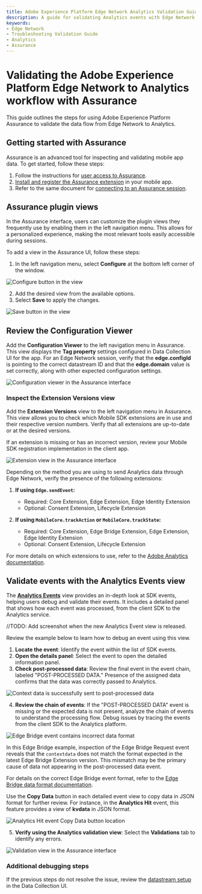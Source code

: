 ```yaml
---
title: Adobe Experience Platform Edge Network Analytics Validation Guide
description: A guide for validating Analytics events with Edge Network
keywords:
- Edge Network
- Troubleshooting Validation Guide
- Analytics
- Assurance
---
```


# Validating the Adobe Experience Platform Edge Network to Analytics workflow with Assurance

This guide outlines the steps for using Adobe Experience Platform Assurance to validate the data flow from Edge Network to Analytics.

## Getting started with Assurance

Assurance is an advanced tool for inspecting and validating mobile app data. To get started, follow these steps:

1. Follow the instructions for [user access to Assurance](https://experienceleague.adobe.com/docs/experience-platform/assurance/user-access.html).
2. [Install and register the Assurance extension](../../home/base/assurance/index.md) in your mobile app.
3. Refer to the same document for [connecting to an Assurance session](../../home/base/assurance/index.md#connect-to-an-assurance-session).

## Assurance plugin views

In the Assurance interface, users can customize the plugin views they frequently use by enabling them in the left navigation menu. This allows for a personalized experience, making the most relevant tools easily accessible during sessions.

To add a view in the Assurance UI, follow these steps:

1. In the left navigation menu, select **Configure** at the bottom left corner of the window.

![Configure button in the view](../assets/validation/configure-button.png)

2. Add the desired view from the available options.
3. Select **Save** to apply the changes.

![Save button in the view](../assets/validation/save-button.png)

## Review the Configuration Viewer

Add the **Configuration Viewer** to the left navigation menu in Assurance. This view displays the **Tag property** settings configured in Data Collection UI for the app. For an Edge Network session, verify that the **edge.configId** is pointing to the correct datastream ID and that the **edge.domain** value is set correctly, along with other expected configuration settings.

![Configuration viewer in the Assurance interface](../assets/validation/configuration-view.png)

### Inspect the Extension Versions view

Add the **Extension Versions** view to the left navigation menu in Assurance. This view allows you to check which Mobile SDK extensions are in use and their respective version numbers. Verify that all extensions are up-to-date or at the desired versions. 

If an extension is missing or has an incorrect version, review your Mobile SDK registration implementation in the client app.

![Extension view in the Assurance interface](../assets/validation/extension-view.png)

Depending on the method you are using to send Analytics data through Edge Network, verify the presence of the following extensions:

1. **If using `Edge.sendEvent`:**

   * Required: Core Extension, Edge Extension, Edge Identity Extension
   * Optional: Consent Extension, Lifecycle Extension

2. **If using `MobileCore.trackAction` or `MobileCore.trackState`:**

   * Required: Core Extension, Edge Bridge Extension, Edge Extension, Edge Identity Extension
   * Optional: Consent Extension, Lifecycle Extension

For more details on which extensions to use, refer to the [Adobe Analytics documentation](https://developer.adobe.com/client-sdks/solution/adobe-analytics/migrate-to-edge-network/).

## Validate events with the Analytics Events view

The [**Analytics Events**](https://experienceleague.adobe.com/en/docs/experience-platform/assurance/view/adobe-analytics-edge) view provides an in-depth look at SDK events, helping users debug and validate their events. It includes a detailed panel that shows how each event was processed, from the client SDK to the Analytics service.

//TODO: Add screenshot when the new Analytics Event view is released.

Review the example below to learn how to debug an event using this view.

1. **Locate the event**: Identify the event within the list of SDK events.
2. **Open the details panel**: Select the event to open the detailed information panel.
3. **Check post-processed data**: Review the final event in the event chain, labeled "POST-PROCESSED DATA." Presence of the assigned data confirms that the data was correctly passed to Analytics.

![Context data is successfully sent to post-processed data](../assets/validation/edge-bridge-success.png)

4. **Review the chain of events**: If the "POST-PROCESSED DATA" event is missing or the expected data is not present, analyze the chain of events to understand the processing flow. Debug issues by tracing the events from the client SDK to the Analytics platform.

![Edge Bridge event contains incorrect data format](../assets/validation/edge-bridge-fail.png)

In this Edge Bridge example, inspection of the Edge Bridge Request event reveals that the `contextdata` does not match the format expected in the latest Edge Bridge Extension version. This mismatch may be the primary cause of data not appearing in the post-processed data event.

For details on the correct Edge Bridge event format, refer to the [Edge Bridge data format documentation](https://github.com/adobe/aepsdk-edgebridge-ios/blob/main/Documentation/data-format.md#examples).

Use the **Copy Data** button in each detailed event view to copy data in JSON format for further review. For instance, in the **Analytics Hit** event, this feature provides a view of **kvdata** in JSON format.

![Analytics Hit event Copy Data button location](../assets/validation/analytics-hit-copy-data.png)

5. **Verify using the Analytics validation view**: Select the **Validations** tab to identify any errors.

![Validation view in the Assurance interface](../assets/validation/analytics-event-validations.png)

### Additional debugging steps

If the previous steps do not resolve the issue, review the [datastream setup](https://github.com/adobe/aepsdk-edge-ios/blob/main/Documentation/Tutorials/edge-send-event-tutorial.md#2-create-a-datastream) in the Data Collection UI.
